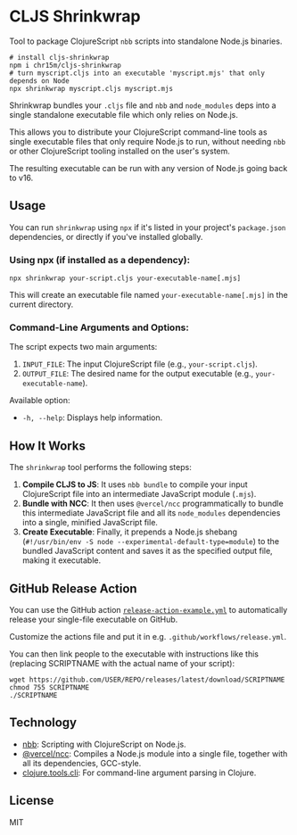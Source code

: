 # CLJS Shrinkwrap

Tool to package ClojureScript `nbb` scripts into standalone Node.js binaries.

```shell
# install cljs-shrinkwrap
npm i chr15m/cljs-shrinkwrap
# turn myscript.cljs into an executable 'myscript.mjs' that only depends on Node
npx shrinkwrap myscript.cljs myscript.mjs
```

Shrinkwrap bundles your `.cljs` file and `nbb` and `node_modules` deps into a single standalone executable file which only relies on Node.js.

This allows you to distribute your ClojureScript command-line tools as single executable files that only require Node.js to run, without needing `nbb` or other ClojureScript tooling installed on the user's system.

The resulting executable can be run with any version of Node.js going back to v16.

## Usage

You can run `shrinkwrap` using `npx` if it's listed in your project's `package.json` dependencies, or directly if you've installed globally.

### Using npx (if installed as a dependency):

```shell
npx shrinkwrap your-script.cljs your-executable-name[.mjs]
```

This will create an executable file named `your-executable-name[.mjs]` in the current directory.

### Command-Line Arguments and Options:

The script expects two main arguments:
1.  `INPUT_FILE`: The input ClojureScript file (e.g., `your-script.cljs`).
2.  `OUTPUT_FILE`: The desired name for the output executable (e.g., `your-executable-name`).

Available option:
- `-h, --help`: Displays help information.

## How It Works

The `shrinkwrap` tool performs the following steps:

1.  **Compile CLJS to JS**: It uses `nbb bundle` to compile your input ClojureScript file into an intermediate JavaScript module (`.mjs`).
2.  **Bundle with NCC**: It then uses `@vercel/ncc` programmatically to bundle this intermediate JavaScript file and all its `node_modules` dependencies into a single, minified JavaScript file.
3.  **Create Executable**: Finally, it prepends a Node.js shebang (`#!/usr/bin/env -S node --experimental-default-type=module`) to the bundled JavaScript content and saves it as the specified output file, making it executable.

## GitHub Release Action

You can use the GitHub action [`release-action-example.yml`](./release-action-example.yml) to automatically release your single-file executable on GitHub.

Customize the actions file and put it in e.g. `.github/workflows/release.yml`.

You can then link people to the executable with instructions like this (replacing SCRIPTNAME with the actual name of your script):

```
wget https://github.com/USER/REPO/releases/latest/download/SCRIPTNAME
chmod 755 SCRIPTNAME
./SCRIPTNAME
```

## Technology

- [nbb](https://github.com/babashka/nbb): Scripting with ClojureScript on Node.js.
- [@vercel/ncc](https://github.com/vercel/ncc): Compiles a Node.js module into a single file, together with all its dependencies, GCC-style.
- [clojure.tools.cli](https://github.com/clojure/tools.cli): For command-line argument parsing in Clojure.

## License

MIT
